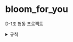 # bloom_for_you
D-1조 협동 프로젝트

<details>
<summary>규칙</summary>

# 규칙
1. 본인 이름으로 `브랜치명`를 만들어서 사용
2. 항상 `git pull origin 브랜치명`을 먼저 한다
3. 깃허브에 올라가면 안되는 데이터는 `personal_folder`에 넣어서 사용    
    ex) yolo 실행했을 때 생기는 파일들
4. 모델은 models 폴더에 넣어서 관리
5. 단위 작업이 끝나면 메인에 pull request를 한다   
    사이트에 접속 후 pull requests를  클릭   
</details>


# 